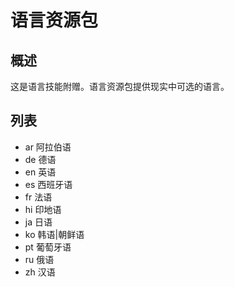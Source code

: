# 语言资源包

## 概述

这是语言技能附赠。语言资源包提供现实中可选的语言。

## 列表

- ar 阿拉伯语
- de 德语
- en 英语
- es 西班牙语
- fr 法语
- hi 印地语
- ja 日语
- ko 韩语|朝鲜语
- pt 葡萄牙语
- ru 俄语
- zh 汉语
